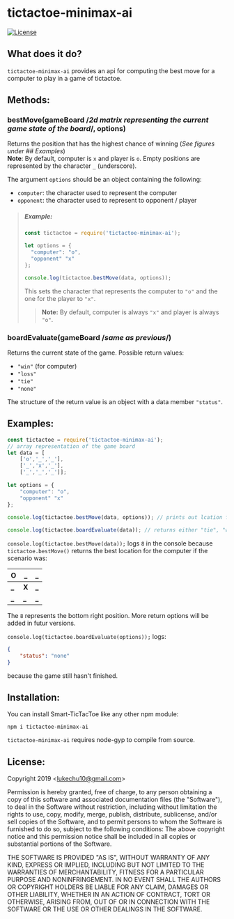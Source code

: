 # tictactoe-minimax-ai

[![License](https://img.shields.io/npm/l/tictactoe-minimax-ai.svg)](https://github.com/lukechu10/TicTacToe-Minimax/blob/master/LICENSE)


## What does it do?

`tictactoe-minimax-ai` provides an api for computing the best move for a computer to play in a game of tictactoe.

## Methods:
### bestMove(gameBoard /*2d matrix representing the current game state of the board*/, options)
Returns the position that has the highest chance of winning (*See figures under ## Examples*)<br>**Note**: By default, computer is `x` and player is `o`. Empty positions are represented by the character `_` (underscore).

The argument `options` should be an object containing the following:
- `computer`: the character used to represent the computer
- `opponent`: the character used to represent to opponent / player

> ##### Example:
> ```javascript
> const tictactoe = require('tictactoe-minimax-ai');
> 
> let options = {
> 	"computer": "o",
> 	"opponent" "x"
> };
>
> console.log(tictactoe.bestMove(data, options));
> ```
> This sets the character that represents the computer to `"o"` and the one for the player to `"x"`. 
> > **Note:** By default, computer is always `"x"` and player is always `"o"`.

### boardEvaluate(gameBoard /*same as previous*/)
Returns the current state of the game. Possible return values:
- `"win"` (for computer)
- `"loss"`
- `"tie"`
- `"none"`

The structure of the return value is an object with a data member `"status"`.
## Examples:

```javascript
const tictactoe = require('tictactoe-minimax-ai');
// array representation of the game board
let data = [
    ['o','_','_'],
    ['_','x','_'],
    ['_','_','_']];
    
let options = {
	"computer": "o",
	"opponent" "x"
};
    
console.log(tictactoe.bestMove(data, options)); // prints out lcation for best move

console.log(tictactoe.boardEvaluate(data)); // returns either "tie", "win", "loss", "none". Expected "none"
```

`console.log(tictactoe.bestMove(data));` logs `8` in the console because `tictactoe.bestMove()` returns the best location for the computer if the scenario was:

  O  |  _  |  _
-----|-----|-----
**_**|**X**|**_**
**_**|**_**   |**_**

The `8` represents the bottom right position. More return options will be added in futur versions.

`console.log(tictactoe.boardEvaluate(options));` logs:
```json
{
    "status": "none"
}
```
because the game still hasn't finished.

## Installation:

You can install Smart-TicTacToe like any other npm module:
```
npm i tictactoe-minimax-ai
```

`tictactoe-minimax-ai` requires node-gyp to compile from source.

## License:

Copyright 2019 <[lukechu10@gmail.com](mailto:lukechu10@gmail.com)>

Permission is hereby granted, free of charge, to any person obtaining a copy of this software and associated documentation files (the "Software"), to deal in the Software without restriction, including without limitation the rights to use, copy, modify, merge, publish, distribute, sublicense, and/or sell copies of the Software, and to permit persons to whom the Software is furnished to do so, subject to the following conditions:
The above copyright notice and this permission notice shall be included in all copies or substantial portions of the Software.

THE SOFTWARE IS PROVIDED "AS IS", WITHOUT WARRANTY OF ANY KIND, EXPRESS OR IMPLIED, INCLUDING BUT NOT LIMITED TO THE WARRANTIES OF MERCHANTABILITY, FITNESS FOR A PARTICULAR PURPOSE AND NONINFRINGEMENT. IN NO EVENT SHALL THE AUTHORS OR COPYRIGHT HOLDERS BE LIABLE FOR ANY CLAIM, DAMAGES OR OTHER LIABILITY, WHETHER IN AN ACTION OF CONTRACT, TORT OR OTHERWISE, ARISING FROM, OUT OF OR IN CONNECTION WITH THE SOFTWARE OR THE USE OR OTHER DEALINGS IN THE SOFTWARE.
